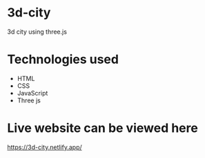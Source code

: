 # 3d-city
3d city using three.js

# Technologies used

* HTML
* CSS
* JavaScript
* Three js

# Live website can be viewed here
https://3d-city.netlify.app/